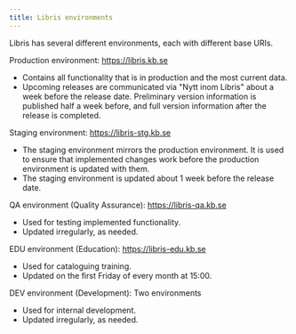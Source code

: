 ```yaml
---
title: Libris environments
---
```


Libris has several different environments, each with different base URIs.

Production environment: https://libris.kb.se

* Contains all functionality that is in production and the most current data.
* Upcoming releases are communicated via "Nytt inom Libris" about a week before the release date. Preliminary version information is published half a week before, and full version information after the release is completed.

Staging environment: https://libris-stg.kb.se

* The staging environment mirrors the production environment. It is used to ensure that implemented changes work before the production environment is updated with them.
* The staging environment is updated about 1 week before the release date.

QA environment (Quality Assurance): https://libris-qa.kb.se

* Used for testing implemented functionality.
* Updated irregularly, as needed.

EDU environment (Education): https://libris-edu.kb.se

* Used for cataloguing training.
* Updated on the first Friday of every month at 15:00.

DEV environment (Development): Two environments

* Used for internal development.
* Updated irregularly, as needed. 